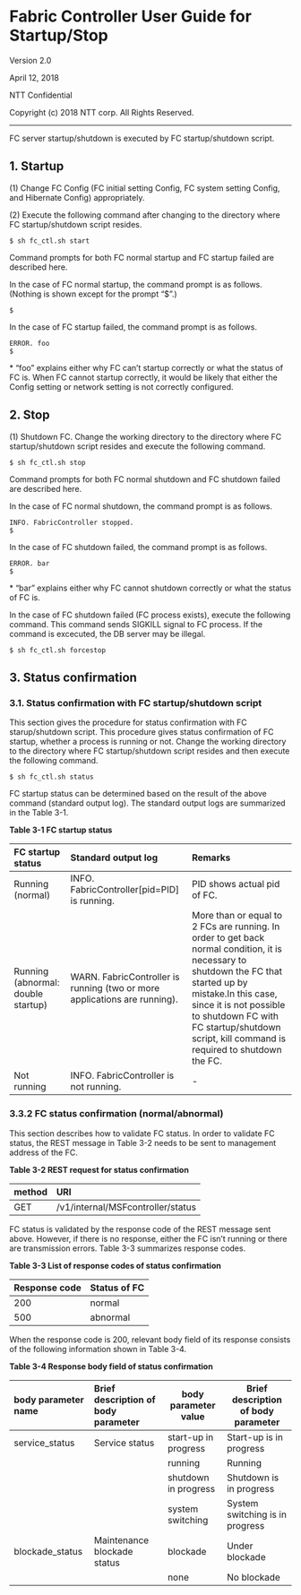 # Fabric Controller User Guide for Startup/Stop
Version 2.0

April 12, 2018

NTT Confidential

Copyright (c) 2018 NTT corp. All Rights Reserved.

---

FC server startup/shutdown is executed by FC startup/shutdown script.

## 1. Startup
(1) Change FC Config (FC initial setting Config, FC system setting
    Config, and Hibernate Config) appropriately.

(2) Execute the following command after changing to the directory where
    FC startup/shutdown script resides.

~~~console
$ sh fc_ctl.sh start
~~~

Command prompts for both FC normal startup and FC startup failed are
described here.

In the case of FC normal startup, the command prompt is as follows.
(Nothing is shown except for the prompt “\$”.)

~~~console
$
~~~

In the case of FC startup failed, the command prompt is as follows.

~~~console
ERROR. foo
$
~~~

\* “foo” explains either why FC can’t startup correctly or what the
status of FC is.
When FC cannot startup correctly, it would be likely that either the
Config setting or network setting is not correctly configured.

## 2. Stop
(1) Shutdown FC.
    Change the working directory to the directory where FC startup/shutdown
    script resides and execute the following command.

~~~console
$ sh fc_ctl.sh stop
~~~

Command prompts for both FC normal shutdown and FC shutdown failed are
described here.

In the case of FC normal shutdown, the command prompt is as follows.

~~~console
INFO. FabricController stopped.
$
~~~

In the case of FC shutdown failed, the command prompt is as follows.

~~~console
ERROR. bar
$
~~~

\* “bar” explains either why FC cannot shutdown correctly or what the
status of FC is.

In the case of FC shutdown failed (FC process exists), execute the following command. This command sends SIGKILL signal to FC process. If the command is excecuted, the DB server may be illegal.
~~~console
$ sh fc_ctl.sh forcestop
~~~

## 3. Status confirmation
### 3.1. Status confirmation with FC startup/shutdown script

This section gives the procedure for status confirmation with FC
starup/shutdown script.
This procedure gives status confirmation of FC startup, whether a
process is running or not.
Change the working directory to the directory where FC startup/shutdown
script resides and then execute the following command.

~~~console
$ sh fc_ctl.sh status
~~~

FC startup status can be determined based on the result of the above
command (standard output log). The standard output logs are summarized
in the Table 3-1.

**Table 3-1 FC startup status**

|FC startup status |Standard output log|Remarks|
|:-----------------|:------------------|:------|
|Running (normal)  |INFO. FabricController\[pid=PID\] is running.|PID shows actual pid of FC.|
|Running (abnormal: double startup)|WARN. FabricController is running (two or more applications are running).|More than or equal to 2 FCs are running. In order to get back normal condition, it is necessary to shutdown the FC that started up by mistake.In this case, since it is not possible to shutdown FC with FC startup/shutdown script, kill command is required to shutdown the FC.|
|Not running       |INFO. FabricController is not running.|-|

### 3.3.2 FC status confirmation (normal/abnormal)

This section describes how to validate FC status.
In order to validate FC status, the REST message in Table 3-2 needs to
be sent to management address of the FC.

**Table 3-2 REST request for status confirmation**

|method|URI                     |
|:-----|:-----------------------|
|GET   |/v1/internal/MSFcontroller/status|

FC status is validated by the response code of the REST message sent
above. However, if there is no response, either the FC isn’t running or
there are transmission errors.
Table 3-3 summarizes response codes.

**Table 3-3 List of response codes of status confirmation**

|Response code|Status of FC|
|:------------|:-----------|
|200          |normal      |
|500          |abnormal    |

When the response code is 200, relevant body field of its response
consists of the following information shown in Table 3-4.

**Table 3-4 Response body field of status confirmation**

|body parameter name|Brief description of body parameter|body parameter value| Brief description of body parameter|
|:------------------|:----------------------------------|--------------------|------------------------------------|
|service\_status    |Service status                     |start-up in progress|Start-up is in progress             |
|                   |                                   |running             |Running                             |
|                   |                                   |shutdown in progress|Shutdown is in progress             |
|                   |                                   |system switching    |System switching is in progress     |
|blockade\_status   |Maintenance blockade status        |blockade            |Under blockade                      |
|                   |                                   |none                |No blockade                         |
